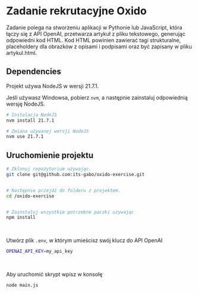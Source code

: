 # Zadanie rekrutacyjne Oxido

Zadanie polega na stworzeniu aplikacji w Pythonie lub JavaScript, która łączy się z API OpenAI, przetwarza artykuł z pliku tekstowego, generując odpowiedni kod HTML. Kod HTML powinien zawierać tagi strukturalne, placeholdery dla obrazków z opisami i podpisami oraz być zapisany w pliku artykul.html.

## Dependencies

Projekt używa NodeJS w wersji 21.7.1.

Jeśli używasz Windowsa, pobierz `nvm`, a następnie zainstaluj odpowiednią wersję NodeJS.

```bash
# Instalacja NodeJS
nvm install 21.7.1

# Zmiana używanej wersji NodeJS
nvm use 21.7.1
```

## Uruchomienie projektu

```bash
# Zklonuj repozytorium używając.
git clone git@github.com:its-gabo/oxido-exercise.git


# Następnie przejdź do folderu z projektem.
cd /oxido-exercise


# Zainstaluj wszystkie potrzebne paczki używając
npm install
```

<br>

Utwórz plik `.env`, w którym umieścisz swój klucz do API OpenAI

```bash
OPENAI_API_KEY=my_api_key
```

<br>

Aby uruchomić skrypt wpisz w konsolę

```bash
node main.js
```
